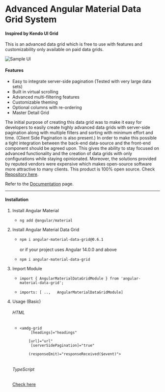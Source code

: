 # Advanced Angular Material Data Grid System
#### Inspired by Kendo UI Grid

This is an advanced data grid which is free to use with features and customizability only available on paid data grids.

![Sample UI](https://angular-grid.herokuapp.com/assets/grid_background.png)

#### Features
- Easy to integrate server-side pagination (Tested with very large data sets)
- Built in virtual scrolling
- Advanced multi-filtering features
- Customizable theming
- Optional columns with re-ordering
- Master Detail Grid

The initial purpose of creating this data grid was to make it easy for developers to easily create highly advanced data grids with server-side pagination along with multiple filters and sorting with minimum effort and time. (Client Side Pagination is also present.) In order to make this possible a tight integration between the back-end data-source and the front-end component should be agreed upon. This gives the ability to stay focused on advanced functionality and the creation of data grids with only configurations while staying opinionated. Moreover, the solutions provided by reputed vendors were expensive which makes open-source software more attractive to many clients. This product is 100% open source. Check [Repository here](https://github.com/dillyboy/angular_material_data_grid).

Refer to the [Documentation](https://angular-grid.herokuapp.com/) page.


<hr />

#### Installation

1. Install Angular Material

    - `ng add @angular/material`

2. Install Angular Material Data Grid

    - `npm i angular-material-data-grid@0.6.1`\
   \
   or if your project uses Angular 14.0.0 and above
   
    - `npm i angular-material-data-grid`

3. Import Module

    - `import { AngularMaterialDataGridModule } from 'angular-material-data-grid';`

    - `imports: [ ..,   AngularMaterialDataGridModule]`

4. Usage (Basic)
    ###### HTML
   - <code><amdg-grid <br>
         &nbsp;&nbsp;&nbsp;&nbsp;[headings]="headings"<br>
         &nbsp;&nbsp;&nbsp;&nbsp;[url]="url"<br>
         &nbsp;&nbsp;&nbsp;&nbsp;[serverSidePagination]="true"<br>
         &nbsp;&nbsp;&nbsp;&nbsp;(responseEmit)="responseReceived($event)"><br>
         </amdg-grid></code>
         
    ###### TypeScript
    [Check here](https://angular-grid.herokuapp.com/gettingStarted/installation)

